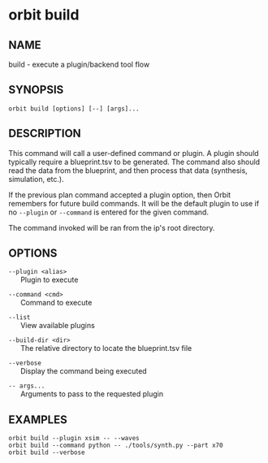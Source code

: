 # __orbit build__

## __NAME__

build - execute a plugin/backend tool flow

## __SYNOPSIS__

```
orbit build [options] [--] [args]...
```

## __DESCRIPTION__

This command will call a user-defined command or plugin. A plugin should
typically require a blueprint.tsv to be generated. The command also
should read the data from the blueprint, and then process that data
(synthesis, simulation, etc.).
  
If the previous plan command accepted a plugin option, then Orbit remembers
for future build commands. It will be the default plugin to use if no
`--plugin` or `--command` is entered for the given command.
  
The command invoked will be ran from the ip's root directory.

## __OPTIONS__

`--plugin <alias>`  
      Plugin to execute

`--command <cmd>`  
      Command to execute

`--list`  
      View available plugins

`--build-dir <dir>`  
      The relative directory to locate the blueprint.tsv file

`--verbose`  
      Display the command being executed

`-- args...`  
      Arguments to pass to the requested plugin

## __EXAMPLES__

```
orbit build --plugin xsim -- --waves
orbit build --command python -- ./tools/synth.py --part x70
orbit build --verbose
```

